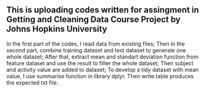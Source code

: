 ## This is uploading codes written for assingment in Getting and Cleaning Data Course Project by Johns Hopkins University
In the first part of the codes, I read data from existing files; 
Then in the second part, combine training dataset and test dataset to generate one whole dataset; 
After that, extract mean and standart deviation function from feature dataset and use the result to filter the whole dataset;
Then subject and activity value are added to dataset;
To develop a tidy dataset with mean value, I use summarise function in library dplyr. Then write.table produces the expected txt file.
